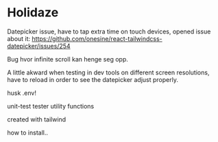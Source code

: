 # Holidaze

Datepicker issue, have to tap extra time on touch devices, opened issue about it: https://github.com/onesine/react-tailwindcss-datepicker/issues/254

Bug hvor infinite scroll kan henge seg opp.

A little akward when testing in dev tools on different screen resolutions, have to reload in order to see the datepicker adjust properly.

husk .env!

unit-test tester utility functions

created with tailwind

how to install..
